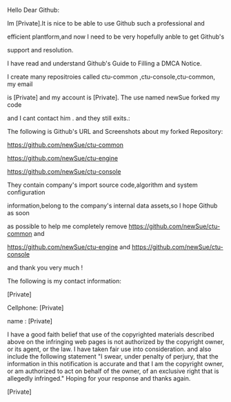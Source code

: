 Hello Dear Github:

Im [Private].It is nice to be able to use Github such a professional and

efficient plantform,and now I need to be very hopefully anble to get Github's

support and resolution.

I have read and understand Github's Guide to Filling a DMCA Notice.

I create many repositroies called ctu-common ,ctu-console,ctu-common, my email

is [Private] and my account is [Private]. The use named newSue forked my code

and I cant contact him . and they still exits.:

The following is Github's URL and Screenshots about my forked Repository:

https://github.com/newSue/ctu-common

https://github.com/newSue/ctu-engine

https://github.com/newSue/ctu-console

They contain company's import source code,algorithm and system configuration

information,belong to the company's internal data assets,so I hope Github as soon

as possible to help me completely remove https://github.com/newSue/ctu-common and

https://github.com/newSue/ctu-engine and https://github.com/newSue/ctu-console

and thank you very much !

The following is my contact information:

[Private]

Cellphone: [Private]

name : [Private]

I have a good faith belief that use of the copyrighted materials described above on the infringing web pages is not authorized by the copyright owner, or its agent, or the law. I have taken fair use into consideration.
and also include the following statement "I swear, under penalty of perjury, that the information in this notification is accurate and that I am the copyright owner, or am authorized to act on behalf of the owner, of an exclusive right that is allegedly infringed."
Hoping for your response and thanks again.

[Private]
